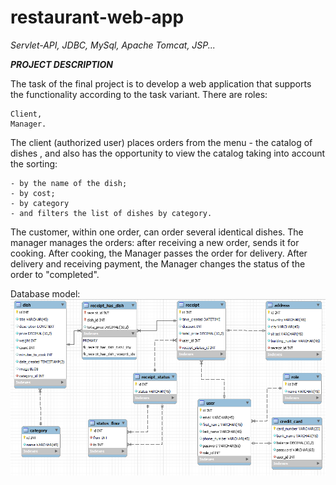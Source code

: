 # restaurant-web-app
_Servlet-API, JDBC, MySql, Apache Tomcat, JSP..._

***PROJECT DESCRIPTION***

The task of the final project is to develop a web application
that supports the functionality according to the task variant.
There are roles:
```
Client,
Manager.
```
 The client (authorized user) places orders from the menu - the catalog of dishes
, and also has the opportunity to view the catalog taking into account the sorting:
```
- by the name of the dish;
- by cost;
- by category
- and filters the list of dishes by category.
```
 The customer,
within one order, can order several identical dishes.
The manager manages the orders: after receiving a new order,
sends it for cooking.
After cooking, the Manager passes the order for delivery.
After delivery and receiving payment,
the Manager changes the status of the order to "completed".

Database model:
![img.png](db-schema.png)
